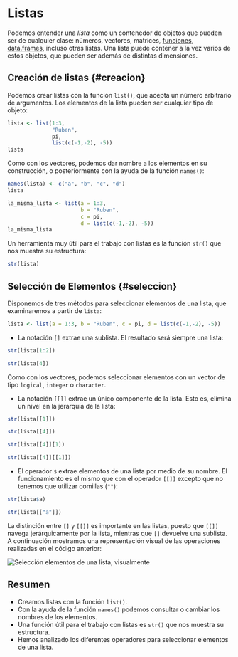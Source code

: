 



<!-- ```{r, include=FALSE} -->
<!-- tutorial::go_interactive() -->
<!-- ``` -->


# Listas

Podemos entender una _lista_ como un contenedor de objetos que pueden ser de cualquier clase: números, vectores, matrices, [funciones](../../funciones/funciones.md), [data.frames](../../estructuras_datos/data_frames/data_frames.md), incluso otras listas. Una lista puede contener a la vez varios de estos objetos, que pueden ser además de distintas dimensiones.

## Creación de listas {#creacion}

Podemos crear listas con la función `list()`, que acepta un número arbitrario de 
argumentos. Los elementos de la lista pueden ser cualquier tipo de objeto:


```r
lista <- list(1:3, 
              "Ruben",
              pi,
              list(c(-1,-2), -5))
lista
```

Como con los vectores, podemos dar nombre a los elementos en su construcción, o 
posteriormente con la ayuda de la función `names()`:


```r
names(lista) <- c("a", "b", "c", "d")
lista
```


```r
la_misma_lista <- list(a = 1:3, 
                       b = "Ruben", 
                       c = pi, 
                       d = list(c(-1,-2), -5))
la_misma_lista
```

Un herramienta muy útil para el trabajo con listas es la función `str()` que nos muestra
su estructura:


```r
str(lista)
```


## Selección de Elementos {#seleccion}

Disponemos de tres métodos para seleccionar elementos de una lista, que examinaremos
a partir de `lista`:


```r
lista <- list(a = 1:3, b = "Ruben", c = pi, d = list(c(-1,-2), -5))
```

- La notación `[]` extrae una sublista. El resultado será siempre una lista:


```r
str(lista[1:2])
```


```r
str(lista[4])
```


Como con los vectores, podemos seleccionar elementos con un vector de tipo `logical`,
`integer` o `character`.

- La notación `[[]]` extrae un único componente de la lista. Esto es, elimina un nivel
en la jerarquía de la lista:


```r
str(lista[[1]])
```



```r
str(lista[[4]])
```


```r
str(lista[[4]][1])
```


```r
str(lista[[4]][[1]])
```

- El operador `$` extrae elementos de una lista por medio de su nombre. El funcionamiento es el mismo que con el
operador `[[]]` excepto que no tenemos que utilizar comillas (`""`):


```r
str(lista$a)
```


```r
str(lista[["a"]])
```


La distinción entre `[]` y `[[]]` es importante en las listas, puesto que `[[]]` navega jerárquicamente por la lista,
mientras que `[]` devuelve una sublista. A continuación mostramos una representación visual de las operaciones realizadas
en el código anterior:

![Selección elementos de una lista, visualmente](http://i.imgur.com/OZt8KNs.png)


## Resumen

- Creamos listas con la función `list()`.
- Con la ayuda de la función `names()` podemos consultar o cambiar los nombres
de los elementos.
- Una función útil para el trabajo con listas es `str()` que nos muestra su estructura.
- Hemos analizado los diferentes operadores para seleccionar elementos de una lista.








